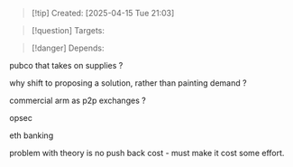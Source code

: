
>[!tip] Created: [2025-04-15 Tue 21:03]

>[!question] Targets: 

>[!danger] Depends: 

pubco that takes on supplies ?

why shift to proposing a solution, rather than painting demand ?

commercial arm as p2p exchanges ?

opsec

eth banking

problem with theory is no push back cost - must make it cost some effort.